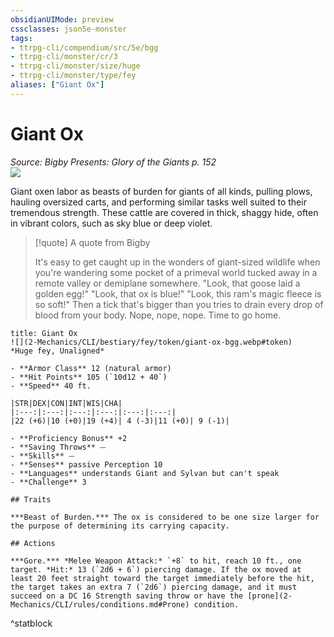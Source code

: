 ```yaml
---
obsidianUIMode: preview
cssclasses: json5e-monster
tags:
- ttrpg-cli/compendium/src/5e/bgg
- ttrpg-cli/monster/cr/3
- ttrpg-cli/monster/size/huge
- ttrpg-cli/monster/type/fey
aliases: ["Giant Ox"]
---
```

# Giant Ox
*Source: Bigby Presents: Glory of the Giants p. 152*  
![](2-Mechanics/CLI/bestiary/fey/img/giant-ox.webp#right)

Giant oxen labor as beasts of burden for giants of all kinds, pulling plows, hauling oversized carts, and performing similar tasks well suited to their tremendous strength. These cattle are covered in thick, shaggy hide, often in vibrant colors, such as sky blue or deep violet.

> [!quote] A quote from Bigby  
> 
> It's easy to get caught up in the wonders of giant-sized wildlife when you're wandering some pocket of a primeval world tucked away in a remote valley or demiplane somewhere. "Look, that goose laid a golden egg!" "Look, that ox is blue!" "Look, this ram's magic fleece is so soft!" Then a tick that's bigger than you tries to drain every drop of blood from your body. Nope, nope, nope. Time to go home.


```ad-statblock
title: Giant Ox
![](2-Mechanics/CLI/bestiary/fey/token/giant-ox-bgg.webp#token)
*Huge fey, Unaligned*

- **Armor Class** 12 (natural armor)
- **Hit Points** 105 (`10d12 + 40`) 
- **Speed** 40 ft.

|STR|DEX|CON|INT|WIS|CHA|
|:---:|:---:|:---:|:---:|:---:|:---:|
|22 (+6)|10 (+0)|19 (+4)| 4 (-3)|11 (+0)| 9 (-1)|

- **Proficiency Bonus** +2
- **Saving Throws** ⏤
- **Skills** ⏤
- **Senses** passive Perception 10
- **Languages** understands Giant and Sylvan but can't speak
- **Challenge** 3

## Traits

***Beast of Burden.*** The ox is considered to be one size larger for the purpose of determining its carrying capacity.

## Actions

***Gore.*** *Melee Weapon Attack:* `+8` to hit, reach 10 ft., one target. *Hit:* 13 (`2d6 + 6`) piercing damage. If the ox moved at least 20 feet straight toward the target immediately before the hit, the target takes an extra 7 (`2d6`) piercing damage, and it must succeed on a DC 16 Strength saving throw or have the [prone](2-Mechanics/CLI/rules/conditions.md#Prone) condition.
```
^statblock